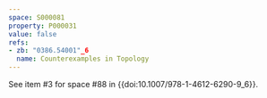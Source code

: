 ```yaml
---
space: S000081
property: P000031
value: false
refs:
- zb: "0386.54001"_6
  name: Counterexamples in Topology
---
```


See item #3 for space #88 in {{doi:10.1007/978-1-4612-6290-9_6}}.

